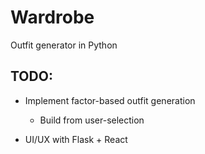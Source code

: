 # Wardrobe
 Outfit generator in Python

## TODO:
- Implement factor-based outfit generation
    - Build from user-selection

- UI/UX with Flask + React